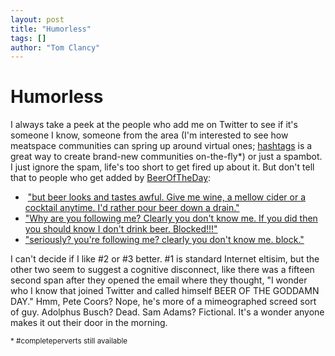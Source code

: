 ```yaml
---
layout: post
title: "Humorless"
tags: []
author: "Tom Clancy"
---
```


# Humorless

I always take a peek at the people who add me on Twitter to see if it's someone I know, someone from the area (I'm interested to see how meatspace communities can spring up around virtual ones; <a href="http://twitter.com/hashtags" target="_blank">hashtags</a> is a great way to create brand-new communities on-the-fly*) or just a spambot. I just ignore the spam, life's too short to get fired up about it. But don't tell that to people who get added by <a href="http://twitter.com/BeerOfTheDay" target="_blank">BeerOfTheDay</a>:
<ul>
	<li> <a href="http://twitter.com/tarasis/statuses/788859307" target="_blank">"but beer looks and tastes awful. Give me wine, a mellow cider or a cocktail anytime. I'd rather pour beer down a drain."</a></li>
	<li><a href="http://twitter.com/bartvyvey/statuses/788691224" target="_blank">"Why are you following me? Clearly you don't know me. If you did then you should know I don't drink beer. Blocked!!!"</a></li>
	<li><a href="http://twitter.com/natalie/statuses/788660951" target="_blank">"seriously? you're following me? clearly you don't know me. block."</a></li>
</ul>
I can't decide if I like #2 or #3 better. #1 is standard Internet eltisim, but the other two seem to suggest a cognitive disconnect, like there was a fifteen second span after they opened the email where they thought, "I wonder who I know that joined Twitter and called himself BEER OF THE GODDAMN DAY." Hmm, Pete Coors? Nope, he's more of a mimeographed screed sort of guy. Adolphus Busch? Dead. Sam Adams? Fictional. It's a wonder anyone makes it out their door in the morning.

<small>* #completeperverts still available</small>
